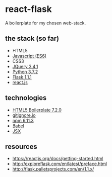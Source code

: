 # react-flask

A boilerplate for my chosen web-stack.

## the stack (so far)

- HTML5
- [Javascript (ES6)](https://www.javascript.com/)
- CSS3
- [JQuery 3.4.1](https://jquery.com/)
- [Python 3.7.2](https://www.python.org/)
- [Flask 1.1.1](http://flask.palletsprojects.com/en/1.1.x/)
- [react.js](https://reactjs.org/)

## technologies

- [HTML5 Boilerplate 7.2.0](https://html5boilerplate.com/)
- [gitignore.io](https://www.gitignore.io/)
- [npm 6.11.3](https://www.npmjs.com/)
- [Babel](https://babeljs.io/)
- [JSX](https://reactjs.org/docs/introducing-jsx.html)

## resources

- https://reactjs.org/docs/getting-started.html
- http://exploreflask.com/en/latest/preface.html
- http://flask.palletsprojects.com/en/1.1.x/

